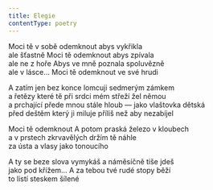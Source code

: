```yaml
---
title: Elegie
contentType: poetry
---
```


<section>

Moci tě v sobě odemknout abys vykřikla  
ale šťastně Moci tě odemknout abys zpívala  
ale ne z hoře Abys ve mně poznala spoluvězně  
ale v lásce… Moci tě odemknout ve své hrudi

A zatím jen bez konce lomcuji sedmerým zámkem  
a řetězy které tě při srdci mém střeží žel němou  
a prchající přede mnou stále hloub — jako vlaštovka dětská  
před deštěm který ji miluje příliš než aby nezabíjel

Moci tě odemknout A potom praská železo v kloubech  
a v prstech zkrvavělých držím tě náhle  
za ústa a vlasy jako tonoucího

A ty se beze slova vymykáš a náměsíčně tiše jdeš  
jako pod křížem… A za tebou tvé rudé stopy běží  
to listí steskem šílené

</section>
